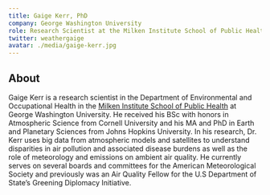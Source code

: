 ```yaml
---
title: Gaige Kerr, PhD
company: George Washington University
role: Research Scientist at the Milken Institute School of Public Health
twitter: weathergaige
avatar: ./media/gaige-kerr.jpg
---
```

## About

Gaige Kerr is a research scientist in the Department of Environmental and Occupational Health in the [Milken Institute School of Public Health](https://publichealth.gwu.edu/departments/environmental-and-occupational-health) at George Washington University. He received his BSc with honors in Atmospheric Science from Cornell University and his MA and PhD in Earth and Planetary Sciences from Johns Hopkins University. In his research, Dr. Kerr uses big data from atmospheric models and satellites to understand disparities in air pollution and associated disease burdens as well as the role of meteorology and emissions on ambient air quality. He currently serves on several boards and committees for the American Meteorological Society and previously was an Air Quality Fellow for the U.S Department of State’s Greening Diplomacy Initiative. 